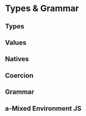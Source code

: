 # Types & Grammar

## Types

## Values

## Natives

## Coercion

## Grammar

## a-Mixed Environment JS